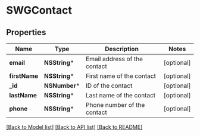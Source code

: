 # SWGContact

## Properties
Name | Type | Description | Notes
------------ | ------------- | ------------- | -------------
**email** | **NSString*** | Email address of the contact | [optional] 
**firstName** | **NSString*** | First name of the contact | [optional] 
**_id** | **NSNumber*** | ID of the contact | [optional] 
**lastName** | **NSString*** | Last name of the contact | [optional] 
**phone** | **NSString*** | Phone number of the contact | [optional] 

[[Back to Model list]](../README.md#documentation-for-models) [[Back to API list]](../README.md#documentation-for-api-endpoints) [[Back to README]](../README.md)


